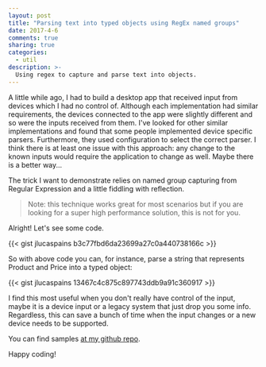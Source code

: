 ```yaml
---
layout: post
title: "Parsing text into typed objects using RegEx named groups"
date: 2017-4-6
comments: true
sharing: true
categories: 
  - util
description: >-
  Using regex to capture and parse text into objects.
---
```


A little while ago, I had to build a desktop app that received input from devices which I had no control of. Although each implementation had similar requirements, the devices connected to the app were slightly different and so were the inputs received from them. I've looked for other similar implementations and found that some people implemented device specific parsers. Furthermore, they used configuration to select the correct parser. I think there is at least one issue with this approach: any change to the known inputs would require the application to change as well. Maybe there is a better way...

The trick I want to demonstrate relies on named group capturing from Regular Expression and a little fiddling with reflection.

> Note: this technique works great for most scenarios but if you are looking for a super high performance solution, this is not for you.

Alright! Let's see some code.

{{< gist jlucaspains b3c77fbd6da23699a27c0a440738166c >}}

So with above code you can, for instance, parse a string that represents Product and Price into a typed object:

{{< gist jlucaspains 13467c4c875c897743ddb9a91c360917 >}}

I find this most useful when you don't really have control of the input, maybe it is a device input or a legacy system that just drop you some info. Regardless, this can save a bunch of time when the input changes or a new device needs to be supported.

You can find samples [at my github repo](https://github.com/jlucaspains/BlogSamples).

Happy coding!